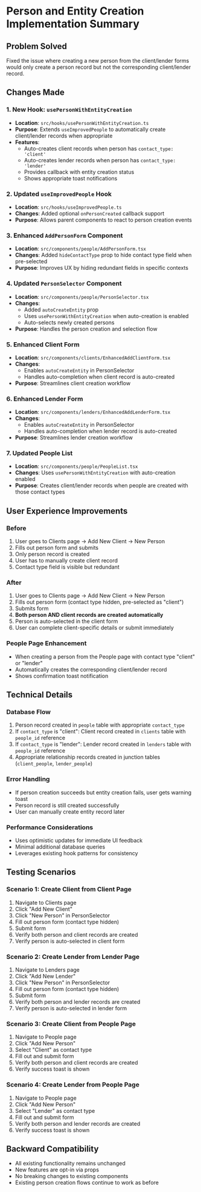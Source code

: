 # Person and Entity Creation Implementation Summary

## Problem Solved
Fixed the issue where creating a new person from the client/lender forms would only create a person record but not the corresponding client/lender record.

## Changes Made

### 1. New Hook: `usePersonWithEntityCreation`
- **Location**: `src/hooks/usePersonWithEntityCreation.ts`
- **Purpose**: Extends `useImprovedPeople` to automatically create client/lender records when appropriate
- **Features**:
  - Auto-creates client records when person has `contact_type: 'client'`
  - Auto-creates lender records when person has `contact_type: 'lender'`
  - Provides callback with entity creation status
  - Shows appropriate toast notifications

### 2. Updated `useImprovedPeople` Hook
- **Location**: `src/hooks/useImprovedPeople.ts`
- **Changes**: Added optional `onPersonCreated` callback support
- **Purpose**: Allows parent components to react to person creation events

### 3. Enhanced `AddPersonForm` Component
- **Location**: `src/components/people/AddPersonForm.tsx`
- **Changes**: Added `hideContactType` prop to hide contact type field when pre-selected
- **Purpose**: Improves UX by hiding redundant fields in specific contexts

### 4. Updated `PersonSelector` Component
- **Location**: `src/components/people/PersonSelector.tsx`
- **Changes**: 
  - Added `autoCreateEntity` prop
  - Uses `usePersonWithEntityCreation` when auto-creation is enabled
  - Auto-selects newly created persons
- **Purpose**: Handles the person creation and selection flow

### 5. Enhanced Client Form
- **Location**: `src/components/clients/EnhancedAddClientForm.tsx`
- **Changes**: 
  - Enables `autoCreateEntity` in PersonSelector
  - Handles auto-completion when client record is auto-created
- **Purpose**: Streamlines client creation workflow

### 6. Enhanced Lender Form
- **Location**: `src/components/lenders/EnhancedAddLenderForm.tsx`
- **Changes**: 
  - Enables `autoCreateEntity` in PersonSelector
  - Handles auto-completion when lender record is auto-created
- **Purpose**: Streamlines lender creation workflow

### 7. Updated People List
- **Location**: `src/components/people/PeopleList.tsx`
- **Changes**: Uses `usePersonWithEntityCreation` with auto-creation enabled
- **Purpose**: Creates client/lender records when people are created with those contact types

## User Experience Improvements

### Before
1. User goes to Clients page → Add New Client → New Person
2. Fills out person form and submits
3. Only person record is created
4. User has to manually create client record
5. Contact type field is visible but redundant

### After
1. User goes to Clients page → Add New Client → New Person
2. Fills out person form (contact type hidden, pre-selected as "client")
3. Submits form
4. **Both person AND client records are created automatically**
5. Person is auto-selected in the client form
6. User can complete client-specific details or submit immediately

### People Page Enhancement
- When creating a person from the People page with contact type "client" or "lender"
- Automatically creates the corresponding client/lender record
- Shows confirmation toast notification

## Technical Details

### Database Flow
1. Person record created in `people` table with appropriate `contact_type`
2. If `contact_type` is "client": Client record created in `clients` table with `people_id` reference
3. If `contact_type` is "lender": Lender record created in `lenders` table with `people_id` reference
4. Appropriate relationship records created in junction tables (`client_people`, `lender_people`)

### Error Handling
- If person creation succeeds but entity creation fails, user gets warning toast
- Person record is still created successfully
- User can manually create entity record later

### Performance Considerations
- Uses optimistic updates for immediate UI feedback
- Minimal additional database queries
- Leverages existing hook patterns for consistency

## Testing Scenarios

### Scenario 1: Create Client from Client Page
1. Navigate to Clients page
2. Click "Add New Client"
3. Click "New Person" in PersonSelector
4. Fill out person form (contact type hidden)
5. Submit form
6. Verify both person and client records are created
7. Verify person is auto-selected in client form

### Scenario 2: Create Lender from Lender Page
1. Navigate to Lenders page
2. Click "Add New Lender"
3. Click "New Person" in PersonSelector
4. Fill out person form (contact type hidden)
5. Submit form
6. Verify both person and lender records are created
7. Verify person is auto-selected in lender form

### Scenario 3: Create Client from People Page
1. Navigate to People page
2. Click "Add New Person"
3. Select "Client" as contact type
4. Fill out and submit form
5. Verify both person and client records are created
6. Verify success toast is shown

### Scenario 4: Create Lender from People Page
1. Navigate to People page
2. Click "Add New Person"
3. Select "Lender" as contact type
4. Fill out and submit form
5. Verify both person and lender records are created
6. Verify success toast is shown

## Backward Compatibility
- All existing functionality remains unchanged
- New features are opt-in via props
- No breaking changes to existing components
- Existing person creation flows continue to work as before
